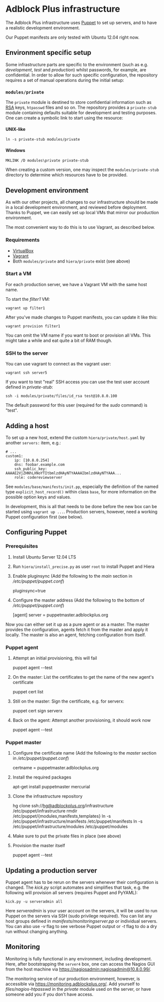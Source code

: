 Adblock Plus infrastructure
===========================

The Adblock Plus infrastructure uses [Puppet](http://puppetlabs.com/)
to set up servers, and to have a realistic development environment.

Our Puppet manifests are only tested with Ubuntu 12.04 right now.

Environment specific setup
--------------------------

Some infrastructure parts are specific to the environment (such as e.g.
*development*, *test* and *production*) whilst passwords, for example,
are confidential. In order to allow for such specific configuration, the
repository requires a set of manual operations during the initial setup:

### `modules/private`

The `private` module is destined to store confidential information such as
[RSA](http://en.wikipedia.org/wiki/RSA_%28cryptosystem%29) keys, `htpasswd`
files and so on. The repository provides a `private-stub` module containing
defaults suitable for development and testing purposes. One can create a
symbolic link to start using the resource:

#### UNIX-like

    ln -s private-stub modules/private

#### Windows

    MKLINK /D modules\private private-stub

When creating a custom version, one may inspect the `modules/private-stub`
directory to determine which resources have to be provided.

Development environment
-----------------------

As with our other projects, all changes to our infrastructure should
be made in a local development environment, and reviewed before
deployment. Thanks to Puppet, we can easily set up local VMs that
mirror our production environment.

The most convenient way to do this is to use Vagrant, as described
below.

### Requirements

* [VirtualBox](https://www.virtualbox.org/)
* [Vagrant](http://vagrantup.com/)
* Both `modules/private` and `hiera/private` exist (see above)

### Start a VM

For each production server, we have a Vagrant VM with the same host
name.

To start the _filter1_ VM:

	vagrant up filter1

After you've made changes to Puppet manifests, you can update it like this:

	vagrant provision filter1

You can omit the VM name if you want to boot or provision all
VMs. This might take a while and eat quite a bit of RAM though.

### SSH to the server

You can use vagrant to connect as the vagrant user:

	vagrant ssh server5

If you want to test "real" SSH access you can use the test user account defined
in _private-stub_:

	ssh -i modules/private/files/id_rsa test@10.8.0.100

The default password for this user (required for the _sudo_ command) is "test".

Adding a host
-------------

To set up a new host, extend the custom `hiera/private/host.yaml` by another
`servers:` item, e.g.:

    # ...
    custom1:
        ip: [10.8.0.254]
        dns: foobar.example.com
        ssh_public_key: AAAAE2VjZHNhLXNoYTItbmlzdHAyNTYAAAAIbmlzdHAyNTYAAA...
        role: codereviewserver

See `modules/base/manifests/init.pp`, especially the definition of the named
type `explicit_host_record()` within class `base`, for more information on the
possible option keys and values.

In development, this is all that needs to be done before the new box can be
started using `vagrant up ...`. Production servers, however, need a working
Puppet configuration first (see below).

Configuring Puppet
------------------

### Prerequisites

1. Install Ubuntu Server 12.04 LTS
2. Run `hiera/install_precise.py` as user `root` to install Puppet and Hiera
3. Enable pluginsync (Add the following to the _main_ section in
   _/etc/puppet/puppet.conf_)

	pluginsync=true

4. Configure the master address (Add the following to the bottom of
	_/etc/puppet/puppet.conf_)

	[agent]
	server = puppetmaster.adblockplus.org

Now you can either set it up as a pure agent or as a master. The
master provides the configuration, agents fetch it from the master and
apply it locally. The master is also an agent, fetching configuration
from itself.

### Puppet agent

1. Attempt an initial provisioning, this will fail

	puppet agent --test

2. On the master: List the certificates to get the name of the new
   agent's certificate

	puppet cert list

3. Still on the master: Sign the certificate, e.g. for serverx:

	puppet cert sign serverx

4. Back on the agent: Attempt another provisioning, it should work now

	puppet agent --test

### Puppet master

1. Configure the certificate name (Add the following to the _master_
   section in _/etc/puppet/puppet.conf_)

	certname = puppetmaster.adblockplus.org

2. Install the required packages

	apt-get install puppetmaster mercurial

3. Clone the infrastructure repository

	hg clone ssh://hg@adblockplus.org/infrastructure /etc/puppet/infrastructure
	rmdir /etc/puppet/{modules,manifests,templates}
	ln -s /etc/puppet/infrastructure/manifests /etc/puppet/manifests
	ln -s /etc/puppet/infrastructure/modules /etc/puppet/modules

4. Make sure to put the private files in place (see above)

5. Provision the master itself

	puppet agent --test

Updating a production server
----------------------------

Puppet agent has to be rerun on the servers whenever their configuration is
changed. The _kick.py_ script automates and simplifies that task, e.g. the
following will provision all servers (requires Puppet and PyYAML):

	kick.py -u serveradmin all

Here _serveradmin_ is your user account on the servers, it will be used to
run Puppet on the servers via SSH (sudo privilege required). You can list any
host groups defined in _manifests/monitoringserver.pp_ or individual servers.
You can also use _-v_ flag to see verbose Puppet output or _-t_ flag to do a
dry run without changing anything.

Monitoring
----------

Monitoring is fully functional in any environment, including development.
Here, after bootstrapping the `server4` box, one can access the Nagios GUI
from the host machine via <https://nagiosadmin:nagiosadmin@10.8.0.99/>.

The monitoring service of our production environment, however, is accessible
via <https://monitoring.adblockplus.org/>.
Add yourself to _files/nagios-htpasswd_ in the _private_ module used on the
server, or have someone add you if you don't have access.


